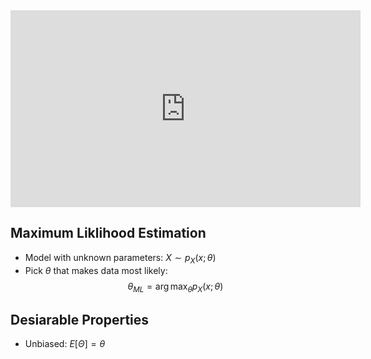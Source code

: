 <iframe width="560" height="315" src="https://www.youtube.com/embed/4UJc0S8APm4" title="YouTube video player" frameborder="0" allow="accelerometer; autoplay; clipboard-write; encrypted-media; gyroscope; picture-in-picture" allowfullscreen></iframe>

## Maximum Liklihood Estimation
- Model with unknown parameters: $X \sim p_X(x;\theta)$
- Pick $\theta$ that makes data most likely: $$ \theta_{ML} = \arg\max_{\theta} p_X(x;\theta)$$

## Desiarable Properties
- Unbiased: $E[\Theta] = \theta$